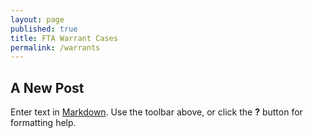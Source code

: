 ```yaml
---
layout: page
published: true
title: FTA Warrant Cases
permalink: /warrants
---
```


## A New Post

Enter text in [Markdown](http://daringfireball.net/projects/markdown/). Use the toolbar above, or click the **?** button for formatting help.